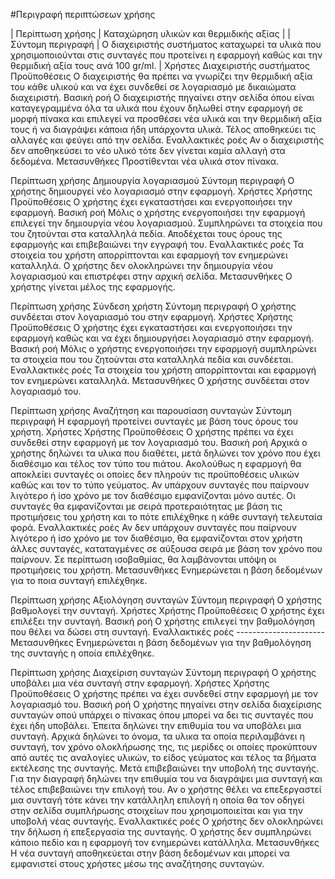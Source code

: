 #Περιγραφή περιπτώσεων χρήσης

| Περίπτωση χρήσης	| Καταχώρηση υλικών και θερμιδικής αξίας | 
|Σύντομη περιγραφή	| Ο διαχειριστής συστήματος καταχωρεί τα υλικά που χρησιμοποιούνται στις συνταγές που προτείνει η εφαρμογή καθώς και την θερμιδική αξία τους ανά 100 gr/ml. |
Χρήστες	Διαχειριστής συστήματος
Προϋποθέσεις	Ο διαχειριστής θα πρέπει να γνωρίζει την θερμιδική αξία του κάθε υλικού και να έχει συνδεθεί σε λογαριασμό με δικαιώματα διαχειριστή.
Βασική ροή	Ο διαχειριστής πηγαίνει στην σελίδα όπου είναι καταγεγραμμένα όλα τα υλικά που έχουν δηλωθεί στην εφαρμογή σε μορφή πίνακα και επιλεγεί να προσθέσει νέα υλικά και την θερμιδική αξία τους ή να διαγράψει κάποια ήδη υπάρχοντα υλικά.  Τέλος αποθηκεύει τις αλλαγές και φεύγει από την σελίδα.
Εναλλακτικές ροές	Αν ο διαχειριστής δεν αποθηκεύσει το νέο υλικό τότε δεν γίνεται καμία αλλαγή στα δεδομένα.
Μετασυνθήκες	Προστίθενται νέα υλικά στον πίνακα.		

Περίπτωση χρήσης	Δημιουργία λογαριασμού
Σύντομη περιγραφή	Ο χρήστης δημιουργεί νέο λογαριασμό στην εφαρμογή. 
Χρήστες	Χρήστης 
Προϋποθέσεις	Ο χρήστης έχει εγκαταστήσει και ενεργοποιήσει την εφαρμογή.
Βασική ροή	Μόλις ο χρήστης ενεργοποιήσει την εφαρμογή επιλεγεί την δημιουργία νέου λογαριασμού. Συμπληρώνει τα στοιχεία που του ζητούνται στα καταλληλά πεδία. Αποδέχεται τους όρους της εφαρμογής και επιβεβαιώνει την εγγραφή του. 
Εναλλακτικές ροές	Τα στοιχεία του χρήστη απορρίπτονται και εφαρμογή τον ενημερώνει καταλληλά. Ο χρήστης δεν ολοκληρώνει την δημιουργία νέου λογαριασμού και επιστρέφει στην αρχική σελίδα.
Μετασυνθήκες	Ο χρήστης γίνεται μέλος της εφαρμογής.

Περίπτωση χρήσης	Σύνδεση χρήστη 
Σύντομη περιγραφή	Ο χρήστης συνδέεται στον λογαριασμό του στην εφαρμογή.
Χρήστες	Χρήστης
Προϋποθέσεις	Ο χρήστης έχει εγκαταστήσει και ενεργοποιήσει την εφαρμογή καθώς και να έχει δημιουργήσει λογαριασμό στην εφαρμογή.
Βασική ροή	Μόλις ο χρήστης ενεργοποιήσει την εφαρμογή συμπληρώνει τα στοιχεία που του ζητούνται στα καταλληλά πεδία και συνδέεται.
Εναλλακτικές ροές	Τα στοιχεία του χρήστη απορρίπτονται και εφαρμογή τον ενημερώνει καταλληλά.
Μετασυνθήκες	 Ο χρήστης συνδέεται στον λογαριασμό του.

Περίπτωση χρήσης	Αναζήτηση και παρουσίαση συνταγών 
Σύντομη περιγραφή	Η εφαρμογή προτείνει συνταγές με βάση τους όρους του χρήστη.
Χρήστες	Χρήστης
Προϋποθέσεις	Ο χρήστης πρέπει να έχει συνδεθεί στην εφαρμογή με τον λογαριασμό του.
Βασική ροή	Αρχικά ο χρήστης δηλώνει τα υλικα που διαθέτει, μετά δηλώνει τον χρόνο που έχει διαθέσιμο και τέλος τον τύπο του πιάτου. Ακολούθως η εφαρμογή θα αποκλείει συνταγές οι οποίες δεν πληρούν τις προϋποθέσεις υλικών καθώς και τον το τύπο γεύματος. Αν υπάρχουν συνταγές που παίρνουν λιγότερο ή ίσο χρόνο με τον διαθέσιμο εμφανίζονται μόνο αυτές. Οι συνταγές θα εμφανίζονται με σειρά προτεραιότητας με βάση τις προτιμήσεις του χρήστη και το πότε επιλέχθηκε η κάθε συνταγή  τελευταία φορά. 
Εναλλακτικές ροές	Αν δεν υπάρχουν συνταγές που παίρνουν λιγότερο ή ίσο χρόνο με τον διαθέσιμο, θα εμφανίζονται στον χρήστη άλλες συνταγές, καταταγμένες σε αύξουσα σειρά με βάση τον χρόνο που παίρνουν. Σε περίπτωση ισοβαθμίας, θα λαμβάνονται υπόψη οι προτιμήσεις του χρήστη.
Μετασυνθήκες		Ενημερώνεται η βάση δεδομένων για το ποια συνταγή επιλέχθηκε.

Περίπτωση χρήσης 	Αξιολόγηση συνταγών 
Σύντομη περιγραφή	Ο χρήστης βαθμολογεί την συνταγή.
Χρήστες	Χρήστης
Προϋποθέσεις	Ο χρήστης έχει επιλέξει την συνταγή.
Βασική ροή	Ο χρήστης επιλεγεί την βαθμολόγηση που θέλει να δώσει στη συνταγή.
Εναλλακτικές ροές	----------------------
Μετασυνθήκες	Ενημερώνεται η βάση δεδομένων για την βαθμολόγηση της συνταγής η οποία επιλέχθηκε.

Περίπτωση χρήσης	Διαχείριση συνταγών
Σύντομη περιγραφή	Ο χρήστης υποβάλει μια νέα συνταγή στην εφαρμογή.
Χρήστες	Χρήστης
Προϋποθέσεις	Ο χρήστης πρέπει να έχει συνδεθεί στην εφαρμογή με τον λογαριασμό του.
Βασική ροή	Ο χρήστης πηγαίνει στην σελίδα διαχείρισης συνταγών οπού υπάρχει ο πίνακας όπου μπορεί να δει τις συνταγές που έχει ήδη υποβάλει. Έπειτα δηλώνει την επιθυμία του να υποβάλει μια συνταγή. Αρχικά δηλώνει το όνομα, τα υλικα τα οποία περιλαμβάνει η συνταγή, τον χρόνο ολοκλήρωσης της, τις μερίδες οι οποίες προκύπτουν από αυτές τις αναλογίες υλικών, το είδος γεύματος και τέλος τα βήματα εκτέλεσης της συνταγής. Μετά επιβεβαιώνει την υποβολή της συνταγής. Για την διαγραφή δηλώνει την επιθυμία του να διαγράψει μια συνταγή και τέλος επιβεβαιώνει την επιλογή του. Αν ο χρήστης θέλει να επεξεργαστεί μια συνταγή τότε κάνει την κατάλληλη επιλογή η οποία θα τον οδηγεί στην σελίδα συμπλήρωσης στοιχείων που χρησιμοποιείται και για την υποβολή νέας συνταγής. 
Εναλλακτικές ροές	Ο χρήστης δεν ολοκληρώνει την δήλωση ή επεξεργασία της συνταγής. Ο χρήστης δεν συμπληρώνει κάποιο πεδίο και η εφαρμογή τον ενημερώνει κατάλληλα.
Μετασυνθήκες	Η νέα συνταγή αποθηκεύεται στην βάση δεδομένων και μπορεί να εμφανιστεί στους χρήστες μέσω της αναζήτησης συνταγών.
